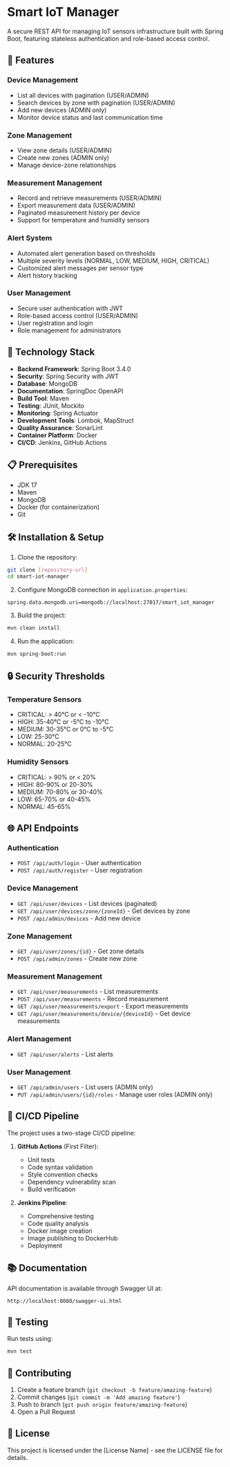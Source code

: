 # Smart IoT Manager

A secure REST API for managing IoT sensors infrastructure built with Spring Boot, featuring stateless authentication and role-based access control.

## 🌟 Features

### Device Management
- List all devices with pagination (USER/ADMIN)
- Search devices by zone with pagination (USER/ADMIN)
- Add new devices (ADMIN only)
- Monitor device status and last communication time

### Zone Management
- View zone details (USER/ADMIN)
- Create new zones (ADMIN only)
- Manage device-zone relationships

### Measurement Management
- Record and retrieve measurements (USER/ADMIN)
- Export measurement data (USER/ADMIN)
- Paginated measurement history per device
- Support for temperature and humidity sensors

### Alert System
- Automated alert generation based on thresholds
- Multiple severity levels (NORMAL, LOW, MEDIUM, HIGH, CRITICAL)
- Customized alert messages per sensor type
- Alert history tracking

### User Management
- Secure user authentication with JWT
- Role-based access control (USER/ADMIN)
- User registration and login
- Role management for administrators

## 🚀 Technology Stack

- **Backend Framework**: Spring Boot 3.4.0
- **Security**: Spring Security with JWT
- **Database**: MongoDB
- **Documentation**: SpringDoc OpenAPI
- **Build Tool**: Maven
- **Testing**: JUnit, Mockito
- **Monitoring**: Spring Actuator
- **Development Tools**: Lombok, MapStruct
- **Quality Assurance**: SonarLint
- **Container Platform**: Docker
- **CI/CD**: Jenkins, GitHub Actions

## 📋 Prerequisites

- JDK 17
- Maven
- MongoDB
- Docker (for containerization)
- Git

## 🛠️ Installation & Setup

1. Clone the repository:
```bash
git clone [repository-url]
cd smart-iot-manager
```

2. Configure MongoDB connection in `application.properties`:
```properties
spring.data.mongodb.uri=mongodb://localhost:27017/smart_iot_manager
```

3. Build the project:
```bash
mvn clean install
```

4. Run the application:
```bash
mvn spring-boot:run
```

## 🔒 Security Thresholds

### Temperature Sensors
- CRITICAL: > 40°C or < -10°C
- HIGH: 35-40°C or -5°C to -10°C
- MEDIUM: 30-35°C or 0°C to -5°C
- LOW: 25-30°C
- NORMAL: 20-25°C

### Humidity Sensors
- CRITICAL: > 90% or < 20%
- HIGH: 80-90% or 20-30%
- MEDIUM: 70-80% or 30-40%
- LOW: 65-70% or 40-45%
- NORMAL: 45-65%

## 🌐 API Endpoints

### Authentication
- `POST /api/auth/login` - User authentication
- `POST /api/auth/register` - User registration

### Device Management
- `GET /api/user/devices` - List devices (paginated)
- `GET /api/user/devices/zone/{zoneId}` - Get devices by zone
- `POST /api/admin/devices` - Add new device

### Zone Management
- `GET /api/user/zones/{id}` - Get zone details
- `POST /api/admin/zones` - Create new zone

### Measurement Management
- `GET /api/user/measurements` - List measurements
- `POST /api/user/measurements` - Record measurement
- `GET /api/user/measurements/export` - Export measurements
- `GET /api/user/measurements/device/{deviceId}` - Get device measurements

### Alert Management
- `GET /api/user/alerts` - List alerts

### User Management
- `GET /api/admin/users` - List users (ADMIN only)
- `PUT /api/admin/users/{id}/roles` - Manage user roles (ADMIN only)

## 🚀 CI/CD Pipeline

The project uses a two-stage CI/CD pipeline:

1. **GitHub Actions** (First Filter):
   - Unit tests
   - Code syntax validation
   - Style convention checks
   - Dependency vulnerability scan
   - Build verification

2. **Jenkins Pipeline**:
   - Comprehensive testing
   - Code quality analysis
   - Docker image creation
   - Image publishing to DockerHub
   - Deployment

## 📚 Documentation

API documentation is available through Swagger UI at:
```
http://localhost:8080/swagger-ui.html
```

## 🧪 Testing

Run tests using:
```bash
mvn test
```

## 👥 Contributing

1. Create a feature branch (`git checkout -b feature/amazing-feature`)
2. Commit changes (`git commit -m 'Add amazing feature'`)
3. Push to branch (`git push origin feature/amazing-feature`)
4. Open a Pull Request

## 📄 License

This project is licensed under the [License Name] - see the LICENSE file for details.

